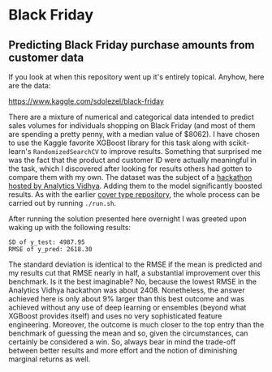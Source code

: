 # Black Friday
## Predicting Black Friday purchase amounts from customer data

If you look at when this repository went up it's entirely topical. Anyhow,
here are the data:

https://www.kaggle.com/sdolezel/black-friday

There are a mixture of numerical and categorical data intended to predict
sales volumes for individuals shopping on Black Friday (and most of them are
spending a pretty penny, with a median value of $8062). I have chosen to use
the Kaggle favorite XGBoost library for this task along with scikit-learn's
`RandomizedSearchCV` to improve results. Something that surprised me was the
fact that the product and customer ID were actually meaningful in the task,
which I discovered after looking for results others had gotten to compare them
with my own. The dataset was the subject of a [hackathon hosted by Analytics
Vidhya](https://medium.com/data-science-analytics/black-friday-data-science-hackathon-4172a0554944).
Adding them to the model significantly boosted results. As with the earlier
[cover type
repository](https://github.com/lehighvalley-schoolofai/cover-type), the whole
process can be carried out by running `./run.sh`.

After running the solution presented here overnight I was greeted upon waking
up with the following results:

```
SD of y_test: 4987.95
RMSE of y_pred: 2618.30
```

The standard deviation is identical to the RMSE if the mean is predicted and
my results cut that RMSE nearly in half, a substantial improvement over this
benchmark. Is it the best imaginable? No, because the lowest RMSE in the
Analytics Vidhya hackathon was about 2408. Nonetheless, the answer achieved
here is only about 9% larger than this best outcome and was achieved without
any use of deep learning or ensembles (beyond what XGBoost provides itself)
and uses no very sophisticated feature engineering. Moreover, the outcome is
much closer to the top entry than the benchmark of guessing the mean and so,
given the circumstances, can certainly be considered a win. So, always bear in
mind the trade-off between better results and more effort and the notion of
diminishing marginal returns as well.
